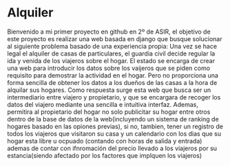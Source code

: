 # Alquiler
Bienvenido a mi primer proyecto en github en 2º de ASIR, el objetivo de este proyecto es realizar una web basada en django que busque solucionar al siguiente problema basado de una experiencia propia:
Una vez se hace legal el alquiler de casas de particulares, el guardia civil decide regular la ida y venida de los viajeros sobre el hogar. El estado se encarga de crear una web para introducir los datos sobre los vaijeros que se piden como requisito para demostrar la actividad en el hogar. Pero no proporciona una forma sencilla de obtener los datos a los dueños de las casas a la hora de alquilar sus hogares. Como respuesta surge esta web que busca ser un intermediario entre viajero y propietario, y que se encargara de recoger los datos del viajero mediante una sencilla e intuitiva interfaz.
Ademas, permitira al propietario del hogar no solo publicitar su hogar entre otros dentro de la base de datos de la web(incluyendo un sistema de ranking de hogares basado en las opiones previas), si no, tambien, tener un registro de todos los viajeros que visitaron su casa y un calendario con los dias que su hogar esta libre u ocpuado (contando con horas de salida y entrada) ademas de contar con ifnromación del precio llevado a los viajeros por su estancia(siendo afectado por los factores que implquen los viajeros)
